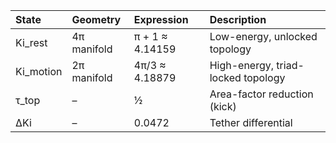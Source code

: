 | State | Geometry | Expression | Description |
|:------|:----------|:------------|:-------------|
| Ki_rest | 4π manifold | π + 1 ≈ 4.14159 | Low-energy, unlocked topology |
| Ki_motion | 2π manifold | 4π/3 ≈ 4.18879 | High-energy, triad-locked topology |
| τ_top | – | ½ | Area-factor reduction (kick) |
| ΔKi | – | 0.0472 | Tether differential |